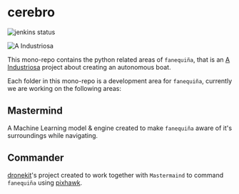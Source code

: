# cerebro
![jenkins status](https://travis-ci.org/fanequinha/cerebro.svg?branch=master)

![A Industriosa](https://i.imgur.com/DZ3NuFg.png)

This mono-repo contains the python related areas of `fanequiña`, that is an [A Industriosa](https://intranet.aindustriosa.org/) project about creating an autonomous boat.

Each folder in this mono-repo is a development area for `fanequiña`, currently we are working on the following areas:

## Mastermind 
A Machine Learning model & engine created to make `fanequiña` aware of it's surroundings while navigating.

## Commander
[dronekit](http://python.dronekit.io/)'s project created to work together with `Mastermaind` to command `fanequiña` using [pixhawk](https://pixhawk.org/).
